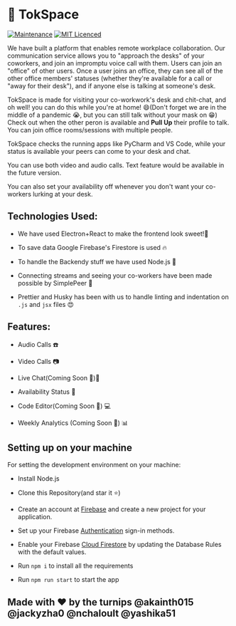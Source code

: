 # 🦜 TokSpace

[![Maintenance](https://img.shields.io/badge/Maintained%3F-yes-green.svg)](https://github.com/takiuddin93/ChatApp/commits/master)
[![MIT Licenced](https://img.shields.io/badge/License-MIT-blue.svg)](https://github.com/takiuddin93/ChatApp/blob/master/LICENSE)

We have built a platform that enables remote workplace collaboration. Our communication service allows you to "approach the desks" of your coworkers, and join an impromptu voice call with them. Users can join an "office" of other users. Once a user joins an office, they can see all of the other office members' statuses (whether they're available for a call or "away for their desk"), and if anyone else is talking at someone's desk.


TokSpace is made for visiting your co-workwork's desk and chit-chat, and oh well! you can do this while you're at home! :smile:(Don't forget we are in the middle of a pandemic :sob:, but you can still talk without your mask on :grin:)
Check out when the other peron is available and **Pull Up** their profile to talk. You can join office rooms/sessions with multiple people. 

TokSpace checks the running apps like PyCharm and VS Code, while your status is available your peers can come to your desk and chat.

You can use both video and audio calls. Text feature would be available in the future version. 

You can also set your availability off whenever you don't want your co-workers lurking at your desk.



## Technologies Used:

- We have used Electron+React to make the frontend look sweet!:candy:

- To save data Google Firebase's Firestore is used :fire:

- To handle the Backendy stuff we have used Node.js :green_apple:

- Connecting streams and seeing your co-workers have been made possible by SimplePeer :tada:

- Prettier and Husky has been with us to handle linting and indentation on `.js` and `jsx` files :heart_eyes:

## Features:

- Audio Calls :phone:
- Video Calls :camera: 
- Live Chat(Coming Soon :running:):speech_balloon:
- Availability Status :green_heart:
- Code Editor(Coming Soon :running:) :computer:
 
- Weekly Analytics (Coming Soon :running:) :bar_chart:

## Setting up on your machine

For setting the development environment on your machine:

- Install Node.js

- Clone this Repository(and star it :star:)

- Create an account at [Firebase](https://firebase.google.com) and create a new project for your application.

- Set up your Firebase [Authentication](https://firebase.google.com/docs/auth) sign-in methods.

- Enable your Firebase [Cloud Firestore](https://firebase.google.com/docs/firestore) by updating the Database Rules with the default values.

- Run `npm i` to install all the requirements

- Run `npm run start` to start the app


## Made with :heart: by the turnips @akainth015 @jackyzha0 @nchaloult @yashika51


